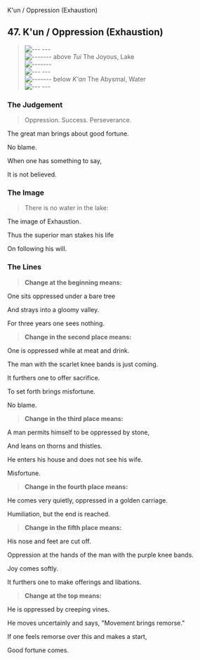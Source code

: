 K'un / Oppression (Exhaustion)
## 47. K'un / Oppression (Exhaustion)
> ![--- ---](../images/yinU.gif)   
> ![-------](../images/yangU.gif) above _Tui_ The Joyous, Lake  
> ![-------](../images/yangU.gif)   
> ![--- ---](../images/yinU.gif)   
> ![-------](../images/yangU.gif) below _K'an_ The Abysmal, Water  
> ![--- ---](../images/yinU.gif)
### The Judgement
> Oppression. Success. Perseverance.  
> 
 The great man brings about good fortune.  
> 
 No blame.  
> 
 When one has something to say,  
> 
 It is not believed.
### The Image
> There is no water in the lake:  
> 
 The image of Exhaustion.  
> 
 Thus the superior man stakes his life  
> 
 On following his will.
### The Lines

 > **Change at the beginning means:**  
> 
 One sits oppressed under a bare tree  
> 
 And strays into a gloomy valley.  
> 
 For three years one sees nothing.
 > **Change in the second place means:**  
> 
 One is oppressed while at meat and drink.  
> 
 The man with the scarlet knee bands is just coming.  
> 
 It furthers one to offer sacrifice.  
> 
 To set forth brings misfortune.  
> 
 No blame.
 > **Change in the third place means:**  
> 
 A man permits himself to be oppressed by stone,  
> 
 And leans on thorns and thistles.  
> 
 He enters his house and does not see his wife.  
> 
 Misfortune.
 > **Change in the fourth place means:**  
> 
 He comes very quietly, oppressed in a golden carriage.  
> 
 Humiliation, but the end is reached.
 > **Change in the fifth place means:**  
> 
 His nose and feet are cut off.  
> 
 Oppression at the hands of the man with the purple knee bands.  
> 
 Joy comes softly.  
> 
 It furthers one to make offerings and libations.
 > **Change at the top means:**  
> 
 He is oppressed by creeping vines.  
> 
 He moves uncertainly and says, "Movement brings remorse."  
> 
 If one feels remorse over this and makes a start,  
> 
 Good fortune comes.



